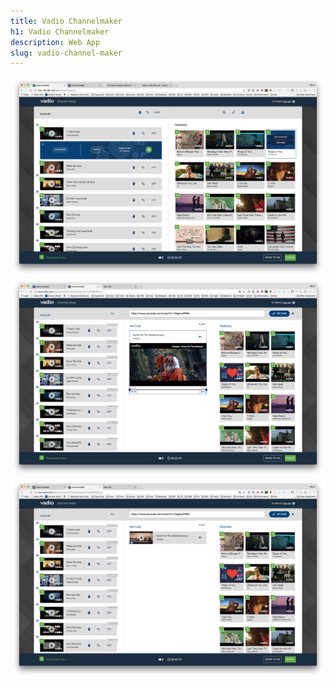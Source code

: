 ```yaml
---
title: Vadio Channelmaker
h1: Vadio Channelmaker
description: Web App
slug: vadio-channel-maker
---
```


![vadio channel maker add to playlist](../images/vadio/channelmaker/add_to_playlist.png)
![vadio channel maker get video from url result item edit](../images/vadio/channelmaker/get_video_from_url_result_item_edit.png)
![vadio channel maker get video from url results](../images/vadio/channelmaker/get_video_from_url_results.png)

